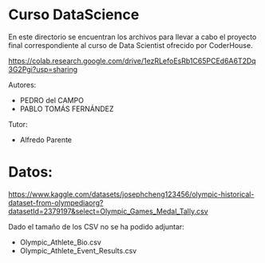 # Curso DataScience

En este directorio se encuentran los archivos  para llevar a cabo el proyecto final correspondiente al curso de Data Scientist ofrecido por CoderHouse. 

https://colab.research.google.com/drive/1ezRLefoEsRb1C65PCEd6A6T2Dq3G2Pgi?usp=sharing

Autores:

* PEDRO del CAMPO
* PABLO TOMÁS FERNÁNDEZ

Tutor:

* Alfredo Parente

# Datos:

https://www.kaggle.com/datasets/josephcheng123456/olympic-historical-dataset-from-olympediaorg?datasetId=2379197&select=Olympic_Games_Medal_Tally.csv

Dado el tamaño de los CSV no se ha podido adjuntar:
* Olympic_Athlete_Bio.csv
* Olympic_Athlete_Event_Results.csv

